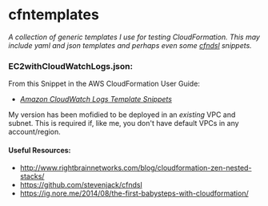 # cfntemplates
_A collection of generic templates I use for testing CloudFormation. This may include yaml and json templates and perhaps even some [cfndsl](https://github.com/stevenjack/cfndsl) snippets._

### EC2withCloudWatchLogs.json:
From this Snippet in the AWS CloudFormation User Guide:

* _[Amazon CloudWatch Logs Template Snippets](https://docs.aws.amazon.com/AWSCloudFormation/latest/UserGuide/quickref-cloudwatchlogs.html)_

My version has been mofidied to be deployed in an _existing_ VPC and subnet. This is required if, like me, you don't have default VPCs in any account/region.







#### Useful Resources:
* http://www.rightbrainnetworks.com/blog/cloudformation-zen-nested-stacks/
* https://github.com/stevenjack/cfndsl
* https://ig.nore.me/2014/08/the-first-babysteps-with-cloudformation/
